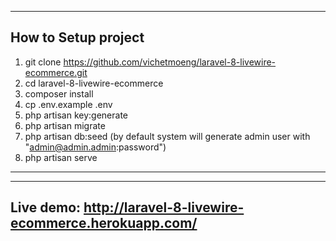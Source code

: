 
---

## How to Setup project



1. git clone https://github.com/vichetmoeng/laravel-8-livewire-ecommerce.git
2. cd laravel-8-livewire-ecommerce
3. composer install
4. cp .env.example .env
5. php artisan key:generate
6. php artisan migrate
7. php artisan db:seed  (by default system will generate admin user with "admin@admin.admin:password")
8. php artisan serve

---

---
Live demo: http://laravel-8-livewire-ecommerce.herokuapp.com/
---
